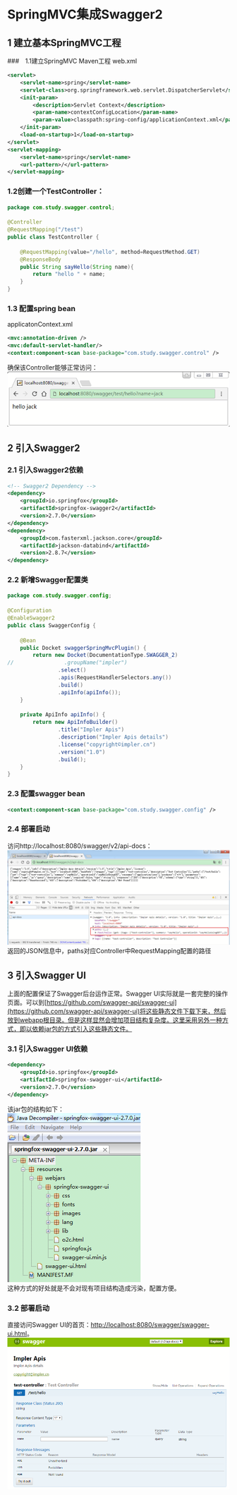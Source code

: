 # SpringMVC集成Swagger2

## 1 建立基本SpringMVC工程

###　1.1建立SpringMVC Maven工程
web.xml  
```xml
<servlet>
	<servlet-name>spring</servlet-name>
	<servlet-class>org.springframework.web.servlet.DispatcherServlet</servlet-class>
	<init-param>
		<description>Servlet Context</description>
		<param-name>contextConfigLocation</param-name>
		<param-value>classpath:spring-config/applicationContext.xml</param-value>
	</init-param>
	<load-on-startup>1</load-on-startup>
</servlet>
<servlet-mapping>
	<servlet-name>spring</servlet-name>
	<url-pattern>/</url-pattern>
</servlet-mapping>
```
### 1.2创建一个TestController：  
```java
package com.study.swagger.control;

@Controller
@RequestMapping("/test")
public class TestController {

    @RequestMapping(value="/hello", method=RequestMethod.GET)
    @ResponseBody
    public String sayHello(String name){
        return "hello " + name;
    }
}
```
### 1.3 配置spring bean
applicatonContext.xml
```xml
<mvc:annotation-driven />
<mvc:default-servlet-handler/>
<context:component-scan base-package="com.study.swagger.control" />
```
确保该Controller能够正常访问：  
![确保能够正常访问](resources/images/正常访问.png)  

## 2 引入Swagger2
### 2.1 引入Swagger2依赖
```xml
<!-- Swagger2 Dependency -->
<dependency>
	<groupId>io.springfox</groupId>
	<artifactId>springfox-swagger2</artifactId>
	<version>2.7.0</version>
</dependency>
<dependency>
	<groupId>com.fasterxml.jackson.core</groupId>
	<artifactId>jackson-databind</artifactId>
	<version>2.8.7</version>
</dependency>
```

### 2.2 新增Swagger配置类
```java
package com.study.swagger.config;

@Configuration
@EnableSwagger2
public class SwaggerConfig {

    @Bean
    public Docket swaggerSpringMvcPlugin() {
        return new Docket(DocumentationType.SWAGGER_2)
//                .groupName("impler")
                .select()
                .apis(RequestHandlerSelectors.any())
                .build()
                .apiInfo(apiInfo());
    }

    private ApiInfo apiInfo() {
        return new ApiInfoBuilder()
                .title("Impler Apis")
                .description("Impler Apis details")
                .license("copyright©impler.cn")
                .version("1.0")
                .build();
    }
}

```

### 2.3 配置swagger bean
```xml
<context:component-scan base-package="com.study.swagger.config" />
```

### 2.4 部署启动
访问http://localhost:8080/swagger/v2/api-docs：  
![api-docs](resources/images/api-docs.png)  
返回的JSON信息中，paths对应Controller中RequestMapping配置的路径  

## 3 引入Swagger UI
上面的配置保证了Swagger后台运作正常。Swagger UI实际就是一套完整的操作页面。可以到[https://github.com/swagger-api/swagger-ui](https://github.com/swagger-api/swagger-ui)将这些静态文件下载下来，然后放到webapp根目录。但是这样显然会增加项目结构复杂度。这里采用另外一种方式，即以依赖jar包的方式引入这些静态文件。  

### 3.1 引入Swagger UI依赖
```xml
<dependency>
	<groupId>io.springfox</groupId>
	<artifactId>springfox-swagger-ui</artifactId>
	<version>2.7.0</version>
</dependency>
```
该jar包的结构如下：  
![swagger-ui-structure](resources/images/swagger-ui-structure.png "swagger-ui-structure")  
这种方式的好处就是不会对现有项目结构造成污染，配置方便。  

### 3.2 部署启动
直接访问Swagger UI的首页：[http://localhost:8080/swagger/swagger-ui.html](http://localhost:8080/swagger/swagger-ui.html)。  
![swagger-ui](resources/images/swagger-ui.png)  
